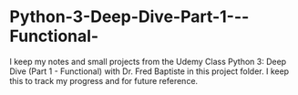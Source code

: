 # Python-3-Deep-Dive-Part-1---Functional-
I keep my notes and small projects from the Udemy Class Python 3: Deep Dive (Part 1 - Functional) with Dr. Fred Baptiste in this project folder. I keep this to track my progress and for future reference.
